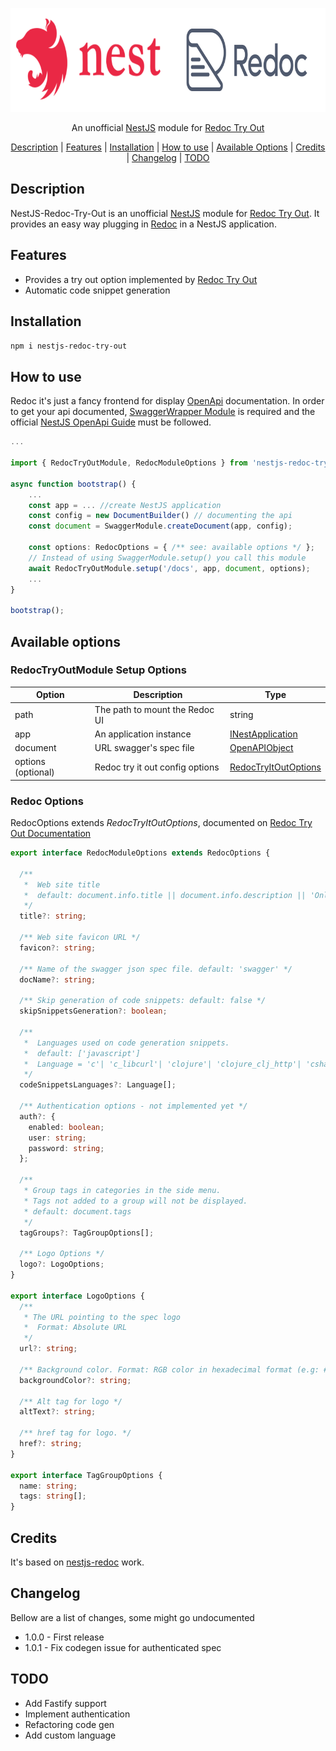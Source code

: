 <p align="center">
  <img src="./nestjs-redoc-try-out.png" height="166" alt="NestJS Redoc Try Out Module" />
</p>
<p align="center">
    An unofficial <a href="https://nestjs.com">NestJS</a> module for <a href="https://www.npmjs.com/package/redoc-try-it-out">Redoc Try Out</a>
</p>

<div align="center">

[Description](#Description) |
[Features](#Features) |
[Installation](#Installation) |
[How to use](#How-to-use) |
[Available Options](#Available-options) |
[Credits](#Credits) |
[Changelog](#Changelog) |
[TODO](#TODO)

</div>

## Description
NestJS-Redoc-Try-Out is an unofficial [NestJS](https://nestjs.com) module for [Redoc Try Out](https://www.npmjs.com/package/redoc-try-it-out).
It provides an easy way plugging in [Redoc](https://github.com/Redocly/redoc) in a NestJS application.

## Features
- Provides a try out option implemented by [Redoc Try Out](https://www.npmjs.com/package/redoc-try-it-out)
- Automatic code snippet generation 

## Installation

`npm i nestjs-redoc-try-out`

## How to use

Redoc it's just a fancy frontend for display [OpenApi](https://swagger.io/specification/) documentation.
In order to get your api documented, [SwaggerWrapper Module](https://github.com/nestjs/swagger) is required and the official [NestJS OpenApi Guide](https://docs.nestjs.com/openapi/introduction) must be followed.


```typescript
...

import { RedocTryOutModule, RedocModuleOptions } from 'nestjs-redoc-try-out';

async function bootstrap() {
    ...
    const app = ... //create NestJS application
    const config = new DocumentBuilder() // documenting the api
    const document = SwaggerModule.createDocument(app, config);

    const options: RedocOptions = { /** see: available options */ };
    // Instead of using SwaggerModule.setup() you call this module
    await RedocTryOutModule.setup('/docs', app, document, options);
    ...
}

bootstrap();
```

## Available options

### RedocTryOutModule Setup Options
| Option                  | Description                     | Type                                                                              | 
| ----------------------- | ------------------------------- | --------------------------------------------------------------------------------- | 
| path                    | The path to mount the Redoc UI  | string                                                                            | 
| app                     | An application instance         | [INestApplication](https://docs.nestjs.com/first-steps)                           | 
| document                | URL swagger's spec file         | [OpenAPIObject](https://docs.nestjs.com/openapi/introduction#document-options)    | 
| options (optional)      | Redoc try it out config options | [RedocTryItOutOptions](#Redoc-Try-It-Out-Options)                                 | 

### Redoc Options
RedocOptions extends <i>RedocTryItOutOptions</i>, documented on [Redoc Try Out Documentation](https://www.npmjs.com/package/redoc-try-it-out#redoc-try-it-out-options)

```typescript
export interface RedocModuleOptions extends RedocOptions {

  /**
   *  Web site title
   *  default: document.info.title || document.info.description || 'Online documentation'
   */
  title?: string;
  
  /** Web site favicon URL */
  favicon?: string;

  /** Name of the swagger json spec file. default: 'swagger' */
  docName?: string;

  /** Skip generation of code snippets: default: false */
  skipSnippetsGeneration?: boolean;

  /**
   *  Languages used on code generation snippets.
   *  default: ['javascript']
   *  Language = 'c'| 'c_libcurl'| 'clojure'| 'clojure_clj_http'| 'csharp'| 'csharp_restsharp'| 'csharp_httpclient'| 'go'| 'go_native'|'http'|'http_1.1'|'java'|'java_okhttp'|'java_unirest'|'java_asynchttp'|'java_nethttp'|'javascript'|'javascript_jquery'|'javascript_fetch'|'javascript_xhr'|'javascript_axios'|'kotlin'|'kotlin_okhttp'|'node'|'node_native'|'node_request'|'node_unirest'|'node_axios'|'node_fetch'|'objc'|'objc_nsurlsession'|'ocaml'|'ocaml_cohttp'|'php'|'php_curl'|'php_http1'|'php_http2'|'powershell'|'powershell_webrequest'|'powershell_restmethod'|'python'|'python_python3'|'python_requests'|'r'|'r_httr'|'ruby'|'ruby_native'|'shell'|'shell_curl'|'shell_httpie'|'shell_wget'|'swift'|'swift_nsurlsession'
   */
  codeSnippetsLanguages?: Language[];

  /** Authentication options - not implemented yet */
  auth?: {
    enabled: boolean;
    user: string;
    password: string;
  };
  
  /**
   * Group tags in categories in the side menu.
   * Tags not added to a group will not be displayed.
   * default: document.tags
   */
  tagGroups?: TagGroupOptions[];

  /** Logo Options */
  logo?: LogoOptions;
}

export interface LogoOptions {
  /** 
   * The URL pointing to the spec logo
   *  Format: Absolute URL
   */
  url?: string;
  
  /** Background color. Format: RGB color in hexadecimal format (e.g: #0000ff) */
  backgroundColor?: string;
  
  /** Alt tag for logo */
  altText?: string;
  
  /** href tag for logo. */
  href?: string;
}

export interface TagGroupOptions {
  name: string;
  tags: string[];
}
```

## Credits

It's based on [nestjs-redoc](https://www.npmjs.com/package/nestjs-redoc) work.

## Changelog

Bellow are a list of changes, some might go undocumented

- 1.0.0 - First release
- 1.0.1 - Fix codegen issue for authenticated spec

## TODO
- Add Fastify support
- Implement authentication
- Refactoring code gen
- Add custom language